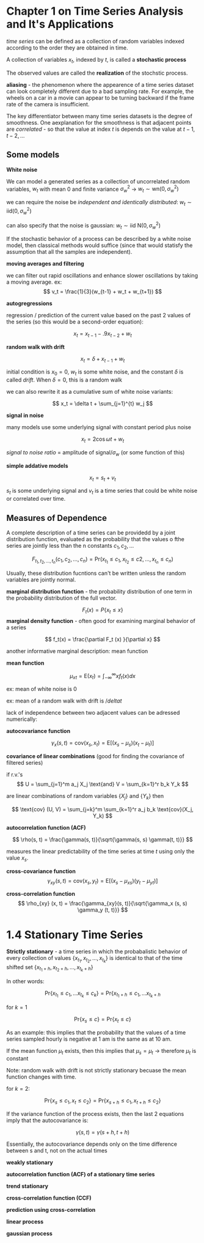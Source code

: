 # Chapter 1 on Time Series Analysis and It's Applications

*time series* can be defined as a collection of random variables indexed according to the order they are obtained in time. 

A collection of variables ${x_t}$, indexed by $t$, is called a **stochastic process**

The observed values are called the **realization** of the stochstic process. 

**aliasing** - the phenomenon where the appearence of a time series dataset can look completely different due to a bad sampling rate. For example, the wheels on a car in a movie can appear to be turning backward if the frame rate of the camera is insufficient. 

The key differentiator between many time series datasets is the degree of smoothness. One aexplanation for the smoothness is that adjacent points are *correlated* - so that the value at index $t$ is depends on the value at $t-1, t-2, ...$

## Some models

**White noise**

We can model a generated series as a collection of uncorrelated random variables, $w_t$ with mean 0 and finite variance $\sigma_w^2$ -> $w_t \sim \text{wn} (0, \sigma_w^2)$

we can require the noise be *independent and identically distributed*: $w_t \sim \text{iid} (0, \sigma_w^2)$

can also specify that the noise is gaussian: $w_t \sim \text{iid N}(0, \sigma_w^2)$

If the stochastic behavior of a process can be described by a white noise model, then classical methods would suffice (since that would statisfy the assumption that all the samples are independent). 

**moving averages and filtering**

we can filter out rapid oscillations and enhance slower oscillations by taking a moving average. ex:
$$
v_t = \frac{1}{3}(w_{t-1} + w_t + w_{t+1})
$$

**autogregressions**

regression / prediction of the current value based on the past 2 values of the series (so this would be a second-order equation):

$$
x_t = x_{t-1} - .9x_{t-2} + w_t
$$

**random walk with drift**

$$
x_t = \delta + x_{t-1} + w_t
$$

initial condition is $x_0 = 0$, $w_t$ is some white noise, and the constant $\delta$ is called *drift*. When $\delta = 0$, this is a random walk

we can also rewrite it as a cumulative sum of white noise variants:

$$
x_t = \delta t + \sum_{j=1}^{t} w_j
$$

**signal in noise**

many models use some underlying signal with constant period plus noise

$$
x_t = 2 \cos{\omega t} + w_t
$$

*signal to noise ratio* = $\text{amplitude of signal} / \sigma_w$ (or some function of this)

**simple addative models**

$$
x_t = s_t + v_t
$$

$s_t$ is some underlying signal and $v_t$ is a time series that could be white noise or correlated over time. 


## Measures of Dependence
A complete description of a time series can be providedd by a joint distribution function, evaluated as the probability that the values o fthe series are jointly less than the n constants $c_1, c_2, ...$

$$
F_{t_1, t_2, ..., t_n}(c_1, c_2, ..., c_n) = \text{Pr}(x_{t_1} \leq c_1, x_{t_2} \leq c2, ..., x_{t_n} \leq c_n)
$$

Usually, these distribution fucntions can't be written unless the random variables are jointly normal. 

**marginal distribution function** - the probability distribution of one term in the probability distribution of the full vector.

$$
F_t(x) = P\{x_t \leq x\}
$$
**marginal density function** - often good for examining marginal behavior of a series

$$
f_t(x) = \frac{\partial F_t (x) }{\partial x}
$$

another informative marginal description: mean function

**mean function**

$$
\mu_{xt} = \text{E}(x_t) = \int_{-\infty}^{\infty} x f_t(x) dx
$$


ex: mean of white noise is 0

ex: mean of a random walk with drift is $/delta t$

lack of independence between two adjacent values can be adressed numerically:

**autocovariance function**

$$
\gamma_x (s, t) = \text{cov}(x_s, x_t) = \text{E}[(x_s - \mu_s)(x_t - \mu_t)] 
$$

**covariance of linear combinations** (good for finding the covariance of filtered series)

if r.v.'s 
$$
U = \sum_{j=1}^m a_j X_j \text{and} V = \sum_{k=1}^r b_k Y_k
$$

are linear combinations of random variables $\{X_j\}$ and $\{Y_k\}$ then

$$
\text{cov} (U, V) = \sum_{j=k}^m \sum_{k=1}^r a_j b_k \text{cov}(X_j, Y_k)
$$


**autocorrelation function (ACF)**

$$
\rho(s, t) = \frac{\gamma(s, t)}{\sqrt{\gamma(s, s) \gamma(t, t)}}
$$

measures the linear predictability of the time series at time $t$ using only the value $x_s$. 

**cross-covariance function**
$$
\gamma_{xy} (s, t) = \text{cov}(x_s, y_t) = \text{E}[(x_s - \mu_{xs})(y_t - \mu_{yt})]
$$

**cross-correlation function**
$$
\rho_{xy} (x, t) = \frac{\gamma_{xy}(s, t)}{\sqrt{\gamma_x (s, s) \gamma_y (t, t)}}
$$


# 1.4 Stationary Time Series

**Strictly stationary** - a time series in which the probabalistic behavior of every collection of values $\{x_{t_1}, x_{t_2}, ..., x_{t_k}\}$ is identical to that of the time shifted set $\{x_{t_1 + h}, x_{t_2 + h}, ..., x_{t_k + h}\}$

In other words:

$$
\text{Pr} \{x_{t_1}  \leq c_1, ... x_{t_k} \leq c_k\} = \text{Pr}\{x_{t_1 + h} \leq c_1, ... x_{t_k + h}
$$


for $k=1$

$$
\text{Pr} \{x_s \leq c\} = \text{Pr} \{ x_t \leq c \}
$$

As an example: this implies that the probability that the values of a time series sampled hourly is negative at 1 am is the same as at 10 am.

If the mean function $\mu_t$ exists, then this implies that $\mu_s = \mu_t$ -> therefore $\mu_t$ is constant

Note: random walk with drift is not strictly stationary becuase the mean function changes with time.

for $k=2$:

$$
\text{Pr} \{ x_s \leq c_1, x_t \leq c_2 \} = \text{Pr} \{ x_{s+h} \leq c_1, x_{t+h} \leq c_2 \}
$$

If the variance function of the process exists, then the last 2 equations imply that the autocovariance is:

$$
\gamma (s, t) = \gamma (s+h, t+h)
$$

Essentially, the autocovariance depends only on the time difference between s and t, not on the actual times

**weakly stationary**


**autocorrelation function (ACF) of a stationary time series**

**trend stationary**


**cross-correlation function (CCF)**

**prediction using cross-correlation**

**linear process**

**gaussian process**


